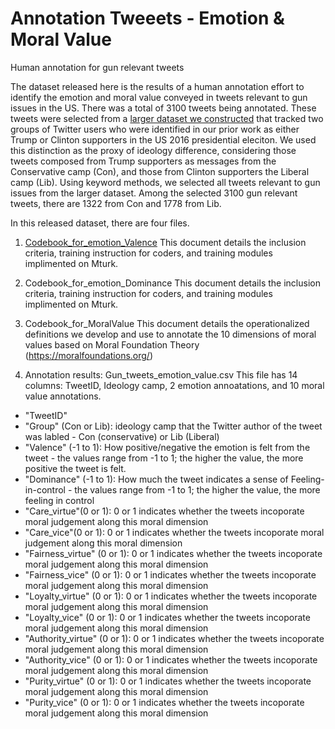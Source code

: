 # Annotation Tweeets - Emotion & Moral Value
Human annotation for gun relevant tweets

The dataset released here is the results of a human annotation effort to identify the emotion and moral value conveyed in tweets relevant to gun issues in the US. There was a total of 3100 tweets being annotated. These tweets were selected from a [larger dataset we constructed](https://github.com/picsolab/TRIBAL-release) that tracked two groups of Twitter users who were identified in our prior work as either Trump or Clinton supporters in the US 2016 presidential eleciton. We used this distinction as the proxy of ideology difference, considering those tweets composed from Trump supporters as messages from the Conservative camp (Con), and those from Clinton supporters the Liberal camp (Lib). Using keyword methods, we selected all tweets relevant to gun issues from the larger dataset. Among the selected 3100 gun relevant tweets, there are 1322 from Con and 1778 from Lib.

In this released dataset, there are four files.

1. [Codebook_for_emotion_Valence](Codebook_Emotion_Dominance.pdf)
This document details the inclusion criteria, training instruction for coders, and training modules implimented on Mturk.

2. Codebook_for_emotion_Dominance
This document details the inclusion criteria, training instruction for coders, and training modules implimented on Mturk.

3. Codebook_for_MoralValue
This document details the operationalized definitions we develop and use to annotate the 10 dimensions of moral values based on Moral Foundation Theory (https://moralfoundations.org/)

4. Annotation results: Gun_tweets_emotion_value.csv
This file has 14 columns: TweetID, Ideology camp, 2 emotion annoatations, and 10 moral value annotations.

* "TweetID"
* "Group" (Con or Lib): ideology camp that the Twitter author of the tweet was labled - Con (conservative) or Lib (Liberal)
* "Valence" (-1 to 1): How positive/negative the emotion is felt from the tweet - the values range from -1 to 1; the higher the value, the more positive the tweet is felt.
* "Dominance" (-1 to 1): How much the tweet indicates a sense of Feeling-in-control - the values range from -1 to 1; the higher the value, the more feeling in control
* "Care_virtue"(0 or 1): 0 or 1 indicates whether the tweets incoporate moral judgement along this moral dimension
* "Care_vice"(0 or 1): 0 or 1 indicates whether the tweets incoporate moral judgement along this moral dimension
* "Fairness_virtue" (0 or 1): 0 or 1 indicates whether the tweets incoporate moral judgement along this moral dimension
* "Fairness_vice" (0 or 1): 0 or 1 indicates whether the tweets incoporate moral judgement along this moral dimension
* "Loyalty_virtue" (0 or 1): 0 or 1 indicates whether the tweets incoporate moral judgement along this moral dimension
* "Loyalty_vice" (0 or 1): 0 or 1 indicates whether the tweets incoporate moral judgement along this moral dimension
* "Authority_virtue" (0 or 1): 0 or 1 indicates whether the tweets incoporate moral judgement along this moral dimension
* "Authority_vice" (0 or 1): 0 or 1 indicates whether the tweets incoporate moral judgement along this moral dimension
* "Purity_virtue" (0 or 1): 0 or 1 indicates whether the tweets incoporate moral judgement along this moral dimension
* "Purity_vice" (0 or 1): 0 or 1 indicates whether the tweets incoporate moral judgement along this moral dimension
